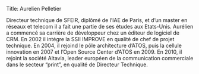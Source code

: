 Title: Aurelien Pelletier

Directeur technique de SFEIR, diplômé de l’IAE de Paris, et d’un master en réseaux et
telecom il a fait une partie de ses études aux Etats-Unis. Aurélien a commencé sa carrière de développeur chez un éditeur de logiciel de CRM. En 2002 il intégre la SSII IMPROVE en qualité de chef de projet technique. En 2004, il rejoind le pôle architecture d’ATOS, puis la cellule innovation en 2007 et l’Open Source Center d’ATOS en 2009. En 2010, il rejoint la société Altavia, leader européen de la communication commerciale dans le secteur “print”, en qualité de Directeur Technique.
